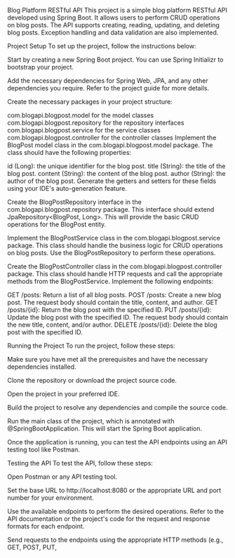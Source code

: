 Blog Platform RESTful API
This project is a simple blog platform RESTful API developed using Spring Boot. It allows users to perform CRUD operations on blog posts. The API supports creating, reading, updating, and deleting blog posts. Exception handling and data validation are also implemented.

Project Setup
To set up the project, follow the instructions below:

Start by creating a new Spring Boot project. You can use Spring Initializr to bootstrap your project.

Add the necessary dependencies for Spring Web, JPA, and any other dependencies you require. Refer to the project guide for more details.

Create the necessary packages in your project structure:

com.blogapi.blogpost.model for the model classes
com.blogapi.blogpost.repository for the repository interfaces
com.blogapi.blogpost.service for the service classes
com.blogapi.blogpost.controller for the controller classes
Implement the BlogPost model class in the com.blogapi.blogpost.model package. The class should have the following properties:

id (Long): the unique identifier for the blog post.
title (String): the title of the blog post.
content (String): the content of the blog post.
author (String): the author of the blog post.
Generate the getters and setters for these fields using your IDE's auto-generation feature.

Create the BlogPostRepository interface in the com.blogapi.blogpost.repository package. This interface should extend JpaRepository<BlogPost, Long>. This will provide the basic CRUD operations for the BlogPost entity.

Implement the BlogPostService class in the com.blogapi.blogpost.service package. This class should handle the business logic for CRUD operations on blog posts. Use the BlogPostRepository to perform these operations.

Create the BlogPostController class in the com.blogapi.blogpost.controller package. This class should handle HTTP requests and call the appropriate methods from the BlogPostService. Implement the following endpoints:

GET /posts: Return a list of all blog posts.
POST /posts: Create a new blog post. The request body should contain the title, content, and author.
GET /posts/{id}: Return the blog post with the specified ID.
PUT /posts/{id}: Update the blog post with the specified ID. The request body should contain the new title, content, and/or author.
DELETE /posts/{id}: Delete the blog post with the specified ID.

Running the Project
To run the project, follow these steps:

Make sure you have met all the prerequisites and have the necessary dependencies installed.

Clone the repository or download the project source code.

Open the project in your preferred IDE.

Build the project to resolve any dependencies and compile the source code.

Run the main class of the project, which is annotated with @SpringBootApplication. This will start the Spring Boot application.

Once the application is running, you can test the API endpoints using an API testing tool like Postman.

Testing the API
To test the API, follow these steps:

Open Postman or any API testing tool.

Set the base URL to http://localhost:8080 or the appropriate URL and port number for your environment.

Use the available endpoints to perform the desired operations. Refer to the API documentation or the project's code for the request and response formats for each endpoint.

Send requests to the endpoints using the appropriate HTTP methods (e.g., GET, POST, PUT,
